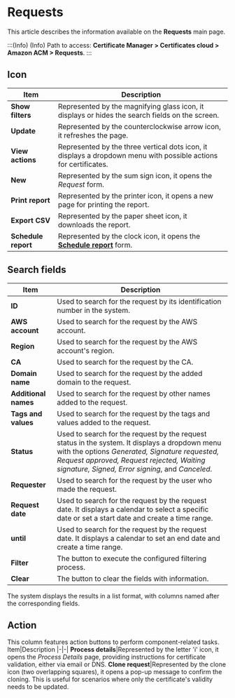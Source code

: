 # Requests

This article describes the information available on the **Requests** main page.

:::(Info) (Info)
Path to access: **Certificate Manager > Certificates cloud > Amazon ACM > Requests**.
:::

## Icon
Item|Description
|-|-|
**Show filters**|Represented by the magnifying glass icon, it displays or hides the search fields on the screen.
**Update**|Represented by the counterclockwise arrow icon, it refreshes the page.
**View actions**|Represented by the three vertical dots icon, it displays a dropdown menu with possible actions for certificates.
**New**|Represented by the sum sign icon, it opens the *Request* form.
**Print report**|Represented by the printer icon, it opens a new page for printing the report.
**Export CSV**|Represented by the paper sheet icon, it downloads the report.
**Schedule report**|Represented by the clock icon, it opens the [**Schedule report**](/v3-32/docs/general-information-how-to-issue-download-and-schedule-device-reports) form.

## Search fields
Item|Description
|-|-|
**ID**|Used to search for the request by its identification number in the system.
**AWS account**|Used to search for the request by the AWS account.
**Region**|Used to search for the request by the AWS account's region.
**CA**|Used to search for the request by the CA.
**Domain name**|Used to search for the request by the added domain to the request.
**Additional names**|Used to search for the request by other names added to the request.
**Tags and values**|Used to search for the request by the tags and values added to the request.
**Status**|Used to search for the request by the request status in the system. It displays a dropdown menu with the options *Generated, Signature requested, Request approved, Request rejected, Waiting signature, Signed, Error signing*, and *Canceled*.
**Requester**|Used to search for the request by the user who made the request.
**Request date**|Used to search for the request by the request date. It displays a calendar to select a specific date or set a start date and create a time range.
**until**|Used to search for the request by the request date. It displays a calendar to set an end date and create a time range.
**Filter**|The button to execute the configured filtering process.
**Clear**|The button to clear the fields with information.

The system displays the results in a list format, with columns named after the corresponding fields.

## Action
This column features action buttons to perform component-related tasks.
Item|Description
|-|-|
**Process details**|Represented by the letter 'i' icon, it opens the *Process Details* page, providing instructions for certificate validation, either via email or DNS.
**Clone request**|Represented by the clone icon (two overlapping squares), it opens a pop-up message to confirm the cloning. This is useful for scenarios where only the certificate's validity needs to be updated.




